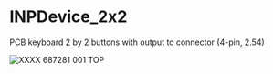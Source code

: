 # INPDevice_2x2
PCB keyboard 2 by 2 buttons with output to connector (4-pin, 2.54)

![XXXX 687281 001 TOP](https://github.com/user-attachments/assets/98216ecb-d182-475a-9d5f-f24502321cf8)

